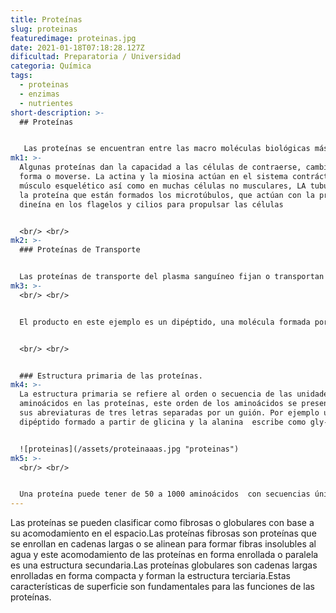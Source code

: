 ```yaml
---
title: Proteínas
slug: proteinas
featuredimage: proteinas.jpg
date: 2021-01-18T07:18:28.127Z
dificultad: Preparatoria / Universidad
categoria: Química
tags:
  - proteinas
  - enzimas
  - nutrientes
short-description: >-
  ## Proteínas


   Las proteínas se encuentran entre las macro moléculas biológicas más abundantes y son extremadamente versátiles
mk1: >-
  Algunas proteínas dan la capacidad a las células de contraerse, cambiar de
  forma o moverse. La actina y la miosina actúan en el sistema contráctil del
  músculo esquelético así como en muchas células no musculares, LA tubulina es
  la proteína que están formados los microtúbulos, que actúan con la proteína
  dineína en los flagelos y cilios para propulsar las células


  <br/> <br/>
mk2: >-
  ### Proteínas de Transporte


  Las proteínas de transporte del plasma sanguíneo fijan o transportan moléculas o iones específicos de un órgano a otro. Por ejemplo la hemoglobina de los eritrocitos fija el oxígeno a medida que la sangre pasa a través de los pulmones, lo transporta a los tejidos periféricos y allí lo libera para que participe en la oxidación de los nutrientes para la producción de energía. El plasma sanguíneo contiene lipoproteínas que transportan lípidos desde el hígado a otros órganos. En las membranas plasmáticas y en las membranas intracelulares de todos los organismos están presentes otros tipos de proteínas transportadoras, estas proteínas están adaptadas para fijar glucosa, aminoácidos u otras sustancias y transportarlas a través de la membrana.
mk3: >-
  <br/> <br/>


  El producto en este ejemplo es un dipéptido, una molécula formada por ese enlace para unir dos aminoácidos, un tripéptido está formado por la unión de tres aminoácidos enlazados y un polipéptido es un polímero formado por el enlace de muchos aminoácidos.


  <br/> <br/>


  ### Estructura primaria de las proteínas.
mk4: >-
  La estructura primaria se refiere al orden o secuencia de las unidades de
  aminoácidos en las proteínas, este orden de los aminoácidos se presenta con
  sus abreviaturas de tres letras separadas por un guión. Por ejemplo un
  dipéptido formado a partir de glicina y la alanina  escribe como gly-ala.


  ![proteinas](/assets/proteinaaas.jpg "proteinas")
mk5: >-
  <br/> <br/>


  Una proteína puede tener de 50 a 1000 aminoácidos  con secuencias únicas, las cadenas polares y no polares determinan la forma de la proteína, en una estructura estable las cadena no polares quedan dentro de la estructura de la proteína, las cadenas polares que se encuentran en el exterior de la estructura forman enlaces iónicos.
---
```

Las proteínas se pueden clasificar como fibrosas o globulares con base a su acomodamiento en el espacio.Las proteínas fibrosas son proteínas que se enrollan en cadenas largas o se alinean para formar fibras insolubles al agua y este acomodamiento de las proteínas en forma enrollada o paralela es una estructura secundaria.Las proteínas globulares son cadenas largas enrolladas en forma compacta y forman la estructura terciaria.Estas características de superficie son fundamentales para las funciones de las proteínas.